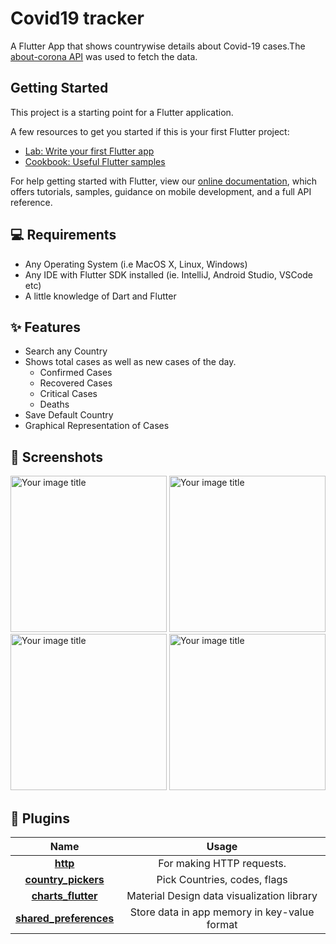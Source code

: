 # Covid19 tracker

A Flutter App that shows countrywise details about Covid-19 cases.The [about-corona API](https://about-corona.net/documentation) was used to fetch the data.


## Getting Started

This project is a starting point for a Flutter application.

A few resources to get you started if this is your first Flutter project:

- [Lab: Write your first Flutter app](https://flutter.dev/docs/get-started/codelab)
- [Cookbook: Useful Flutter samples](https://flutter.dev/docs/cookbook)

For help getting started with Flutter, view our
[online documentation](https://flutter.dev/docs), which offers tutorials,
samples, guidance on mobile development, and a full API reference.

## 💻 Requirements
* Any Operating System (i.e MacOS X, Linux, Windows)
* Any IDE with Flutter SDK installed (ie. IntelliJ, Android Studio, VSCode etc)
* A little knowledge of Dart and Flutter
## ✨ Features
-  Search any Country
-  Shows total cases as well as new cases of the day.
    - Confirmed Cases
    - Recovered Cases
    - Critical Cases
    - Deaths
- Save Default Country
- Graphical Representation of Cases

## 📸 Screenshots
<img src="https://user-images.githubusercontent.com/52244138/98238400-55c83a00-1f8c-11eb-812e-93db436e6807.jpg" alt="Your image title" width="250"/>
<img src="https://user-images.githubusercontent.com/52244138/98240405-5adab880-1f8f-11eb-8adf-3a03bb90c6aa.jpg" alt="Your image title" width="250"/>
<img src="https://user-images.githubusercontent.com/52244138/98240475-7940b400-1f8f-11eb-8aec-76aa7fb5c78c.jpg" alt="Your image title" width="250"/>
<img src="https://user-images.githubusercontent.com/52244138/98240479-7a71e100-1f8f-11eb-8d6d-857663c08290.jpg" alt="Your image title" width="250"/>

## 🔌 Plugins
| Name | Usage |
|:------:|:-------:|
|[**http**](https://pub.dev/packages/http)|  For making HTTP requests.|
|[**country_pickers**](https://pub.dev/packages/country_pickers)| Pick Countries, codes, flags|
|[**charts_flutter**](https://pub.dev/packages/charts_flutter)| Material Design data visualization library|
|[**shared_preferences**](https://pub.dev/packages/shared_preferences)|  Store data in app memory in key-value format|
